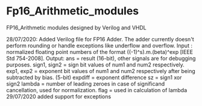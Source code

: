 # Fp16_Arithmetic_modules
FP16_Arithmetic modules designed by Verilog and VHDL 

28/07/2020: Added Verilog file for FP16 Adder. The adder currently doesn't perform rounding or handle exceptions like underflow and overflow.
            Input : normalized floating point numbers of the format ((-1)^s).m.(beta)^exp [IEEE Std 754-2008]. 
            Output: ans = result (16-bit), other signals are for debugging purposes.
                    sign1, sign2 = sign bit values of num1 and num2 respectively.
                    exp1, exp2 = exponent bit values of num1 and num2 respectively after being subtracted by bias. (5-bit)
                    expdiff = exponent difference
                    sz = sign1 xor sign2 
                    lambda = number of leading zeroes in case of significand cancellation, used for normalization.
                    flag = used in calculation of lambda
29/07/2020 added support for exceptions
